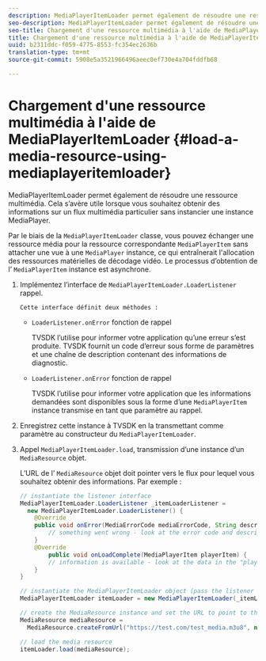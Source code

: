 ```yaml
---
description: MediaPlayerItemLoader permet également de résoudre une ressource multimédia. Cela s’avère utile lorsque vous souhaitez obtenir des informations sur un flux multimédia particulier sans instancier une instance MediaPlayer.
seo-description: MediaPlayerItemLoader permet également de résoudre une ressource multimédia. Cela s’avère utile lorsque vous souhaitez obtenir des informations sur un flux multimédia particulier sans instancier une instance MediaPlayer.
seo-title: Chargement d'une ressource multimédia à l'aide de MediaPlayerItemLoader
title: Chargement d'une ressource multimédia à l'aide de MediaPlayerItemLoader
uuid: b2311ddc-f059-4775-8553-fc354ec2636b
translation-type: tm+mt
source-git-commit: 5908e5a3521966496aeec0ef730e4a704fddfb68

---
```



# Chargement d&#39;une ressource multimédia à l&#39;aide de MediaPlayerItemLoader {#load-a-media-resource-using-mediaplayeritemloader}

MediaPlayerItemLoader permet également de résoudre une ressource multimédia. Cela s’avère utile lorsque vous souhaitez obtenir des informations sur un flux multimédia particulier sans instancier une instance MediaPlayer.

Par le biais de la `MediaPlayerItemLoader` classe, vous pouvez échanger une ressource média pour la ressource correspondante `MediaPlayerItem` sans attacher une vue à une `MediaPlayer` instance, ce qui entraînerait l&#39;allocation des ressources matérielles de décodage vidéo. Le processus d’obtention de l’ `MediaPlayerItem` instance est asynchrone.

1. Implémentez l’interface de `MediaPlayerItemLoader.LoaderListener` rappel.

       Cette interface définit deux méthodes :
   
   * `LoaderListener.onError` fonction de rappel

      TVSDK l’utilise pour informer votre application qu’une erreur s’est produite. TVSDK fournit un code d’erreur sous forme de paramètres et une chaîne de description contenant des informations de diagnostic.

   * `LoaderListener.onError` fonction de rappel

      TVSDK l’utilise pour informer votre application que les informations demandées sont disponibles sous la forme d’une `MediaPlayerItem` instance transmise en tant que paramètre au rappel.

1. Enregistrez cette instance à TVSDK en la transmettant comme paramètre au constructeur du `MediaPlayerItemLoader`.
1. Appel `MediaPlayerItemLoader.load`, transmission d’une instance d’un `MediaResource` objet.

   L’URL de l’ `MediaResource` objet doit pointer vers le flux pour lequel vous souhaitez obtenir des informations. Par exemple :

   ```java
   // instantiate the listener interface 
   MediaPlayerItemLoader.LoaderListener _itemLoaderListener = 
     new MediaPlayerItemLoader.LoaderListener() { 
       @Override 
       public void onError(MediaErrorCode mediaErrorCode, String description) { 
           // something went wrong - look at the error code and description 
       } 
       @Override 
           public void onLoadComplete(MediaPlayerItem playerItem) { 
           // information is available - look at the data in the "playerItem" object 
       } 
   } 
   
   // instantiate the MediaPlayerItemLoader object (pass the listener as parameter) 
   MediaPlayerItemLoader itemLoader = new MediaPlayerItemLoader(_itemLoaderListener); 
   
   // create the MediaResource instance and set the URL to point to the actual media stream 
   MediaResource mediaResource =  
     MediaResource.createFromUrl("https://test.com/test_media.m3u8", null); 
   
   // load the media resource 
   itemLoader.load(mediaResource); 
   ```

